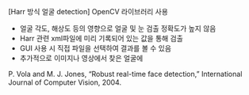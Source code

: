 [Harr 방식 얼굴 detection] OpenCV 라이브러리 사용
- 얼굴 각도, 해상도 등의 영향으로 얼굴 및 눈 검출 정확도가 높지 않음
- Harr 관련 xml파일에 미리 기록되어 있는 값을 통해 검출
- GUI 사용 시 직접 파일을 선택하여 결과를 볼 수 있음   
- 추가적으로 이미지나 영상에서 찾은 얼굴에 

P. Vola and M. J. Jones, “Robust real-time face detection,” International Journal of Computer Vision, 2004.

